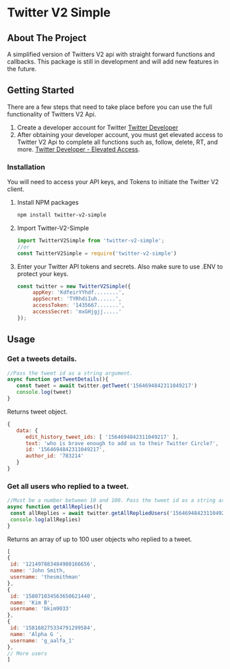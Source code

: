 # Twitter V2 Simple

<a name="readme-top"></a>

<!-- ABOUT THE PROJECT -->
## About The Project
A simplified version of Twitters V2 api with straight forward functions and callbacks. This package is still in development and will add new features in the future.


<!-- GETTING STARTED -->
## Getting Started
There are a few steps that need to take place before you can use the full functionality of Twitters V2 Api.

1. Create a developer account for Twitter [Twitter Developer](https://developer.twitter.com/en/apply-for-access)
2. After obtaining your developer account, you must get elevated access to Twitter V2 Api to complete all functions such as, follow, delete, RT, and more. [Twitter Developer - Elevated Access](https://developer.twitter.com/en/portal/products/elevated). 

### Installation

You will need to access your API keys, and Tokens to initiate the Twitter V2 client.

1. Install NPM packages
   ```sh
   npm install twitter-v2-simple
   ```
2. Import Twitter-V2-Simple
    ```js
    import TwitterV2Simple from 'twitter-v2-simple';
    //or
    const TwitterV2Simple = require('twitter-v2-simple')
    ```
4. Enter your Twitter API tokens and secrets. Also make sure to use .ENV to protect your keys.
   ```js
   const twitter = new TwitterV2Simple({
        appKey: 'KdfeirYYhdf........',
        appSecret: 'TYRhdiIuh......',
        accessToken: '1435667.......',
        accessSecret: 'mxGHjgjj.....'
   });
   ```

<!-- USAGE EXAMPLES -->
## Usage

### Get a tweets details.
   ```js
   //Pass the tweet id as a string argument.
   async function getTweetDetails(){
      const tweet = await twitter.getTweet('1564694842311049217')
      console.log(tweet)
   }
   ```
   Returns tweet object.
   ```js
   {
      data: {
         edit_history_tweet_ids: [ '1564694842311049217' ],
         text: 'who is brave enough to add us to their Twitter Circle?',
         id: '1564694842311049217',
         author_id: '783214'
      }
   }
   ```

   ### Get all users who replied to a tweet.
   ```js
   //Must be a number between 10 and 100. Pass the tweet id as a string argument. 
  async function getAllReplies(){
    const allReplies = await twitter.getAllRepliedUsers('1564694842311049217')
    console.log(allReplies)
   }
   ```
   Returns an array of up to 100 user objects who replied to a tweet.
   ```js
[
  {
    id: '121497883484980166656',
    name: 'John Smith,
    username: 'thesmithman'
  },
  {
    id: '158071034563650621440',
    name: 'Kim B',
    username: 'bkim9033'
  },
  {
    id: '158168275334791299584',
    name: 'Alpha G ',
    username: 'g_aalfa_1'
  },
  // More users
]
   ```

